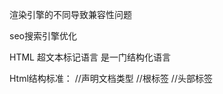 渲染引擎的不同导致兼容性问题

seo搜索引擎优化

HTML  超文本标记语言    是一门结构化语言

Html结构标准：
	<!DOCTYPE html>//声明文档类型
	<html>//根标签
	<head>//头部标签
    <title>//标题标签
        
    </title>
	</head>
	<body>//主体标签

	</body>
	</html>

html标签关系分类：
		包含关系、并列关系
	包含关系(父子)：
			<head>//头部标签
    <title>//标题标签
        
    </title>
	</head>

	并列关系(兄弟姐妹):
	<head><head/><body><body/>

sublime常用快捷键:
	tab:补全标签代码
	ctrl+shift+d:快速复制一行
	ctrl+shift+k:快速删除一行
	ctrl+shift+s:另存为
	ctrl+鼠标左键单击:多行选中
	ctrl+h:查找替换
	ctrl+f:只查找
	ctrl+/:注释
	ctrl+L:快速选中一行
	ctrl+shift+上线箭头:向上或者向下移动
	f11:全屏来回切换

html单标签：
	<br/>换行标签
	<hr/>水平线标签

html双标签：
	<p></p>:段落标签  每对段落标签都会自动上下生成空白行
	<h1></h1>...<h6></h6>:标题标签 数字越大显示字体越小
	<h1></h1>：一个页面里面只能出现一次
	<font></font>:文本标签

文本格式化标签：
	<strong></strong>:文本加粗 工作中尽量使用这个标签
	<b></b>          :文本加粗
	<em></em>(i标签也是 但是工作中尽量不用这个):文字倾斜
	<del></del>(s  尽量用del)：删除线标签
	<ins></ins>(u 尽量用ins)：下划线标签
	2<sup>3</sup> 2的3次方
	h<sub>2</sub>0  h2o 下标
	推荐的标签是因为更有浏览器中更有语义化
	
	<img src="wk.jpg" title="悟空" alt="这里应该是悟空">
	title :鼠标放上去显示的图片
	alt: 替换文本 图片加载失败的时候显示的文字
	当只写宽或者高的时候 图片会等比例缩放

	http开头的都是绝对路径

超链接
  	<a href="img.html" title="图片标签" target="_blank">heheh</a>
		href：连接的地址
		target：_self  自身打开  _blank开启新页面打开
		title：鼠标放在连接上显示的文字
锚链接
	1、定义锚点
	<p id="sd">....</p>
	2、超链接到锚点：
		<a helf="#sd">...</a>

空链 
			<a helf="#">...</a>  当不知道链接路径的时候会用到空链
压缩文件下载
			<a helf="压缩文件的路径">...</a> 不推荐使用
超链接的优化写法
			<head>
			<base target="_blank">  让所有超链接都在新窗口打开
			</head>
特殊符号
		空格 &nbsp;   
		<   &lt;
		>   &gt;
		&   &amp;		
		￥  &yen; 
		
列表
	无序列表
	   <ul type="square">//square  方块  disc 实心小圆圈    circle 空心小圆圈
		<li></li>//列表项
		<li></li>
		<li></li>
		<li></li>
		</ul>

	有序列表
		<ol type="1" start = "3">  //start决定开始的位置
		<li></li>//列表项  会按照重要性等排序
		<li></li>
		<li></li>
		<li></li>
		</ol>

	自定义列表
		<dl>
			<dt></dt>//小标题
			<dd></dd>//解释标题 可以有无数个
			<dd></dd>
			<dd></dd>
			<dd></dd>
			<dd></dd>
		</dl>
音乐标签
	<embed sec="" hidden=true></embed>
滚动
	<marquee behavior="" direction=""></marquee>
	behavior 滚动的方式
	direction 滚动的方向

meta标签和link标签
	！+tab  h5的标签结构
	1、<meta charset="utf-8">  utf-8通用字符集
	2、<meta name="keywords" content="...">  关键字 给搜索引擎看的 seo优化
	3、网页描述
		<meta name="description" content="...">浏览器可以直接显示出来
	4、网页重定向
		<meta http-equiv="refresh" content="5;http://www.baidu.com">  5秒后去百度


link标签:
	<link rel="stylesheet" href="xx.css">  链接外部样式表文件
	<link rel="icon" href="xx.icon">  标签旁边的图片显示

表格行与列
	对网页重构的一个有益补充  n行n列
	<table >
		<tr>
			<td></td>...<td></td>
		</tr>

		<tr>
			<td></td>...<td></td>
		</tr>
			...
			<tr>
			<td></td>...<td></td>
		</tr>
		</table>

表头与单元格合并
	<table border="1" width="500"  height="300" align="center" >
	<caption>表头</caption>    caption 表头
	    <tr>
	        <td colspan="2">张三</td>   colspan  同行的列合并   rowspan  同列的行合并
	        <!-- <td>23</td> -->
	        <td>前端工程师</td>
	    </tr>
	    <tr>
	        <td></td>
	        <td></td>
	        <td rowspan="2"></td>
	    </tr>
	    <tr>
	        <td></td>
	        <td></td>
	        <!-- <td></td> -->
	    </tr>
	</table>
表格的标题、内容垂直对齐方式、边框颜色
	表格的标题  
<th></th>
	<table border="2" width="500" height="300" bordercolor="red" cellpadding="0"> cellpadding 边框内文字与边框的距离
    <tr >									   边框颜色
        <th>姓名</th>                                         
        <th>年龄</th>
        <th>职位</th>
    </tr>
    <tr>
        <td valign="bottom">张三</td>      valign 表格内字体所在边框的位置
        <td>23</td>
        <td>前端工程师</td>
    </tr>
    <tr>
        <td>张三</td>
        <td>23</td>
        <td>前端工程师</td>
    </tr>
	</table>

细线表格  实现思路：将table的背景变色  然后给每个td加上背景就可以得到

表单提交 文本输入框、密码输入框、单选框
	<form action="1.php"></form>  action用来处理信息

	<form action="1.php" method="post">
    用户名：<input type="text"  maxlength="6"(最大长度)  readonly="readonly"(只读) disabled="disabled"(未激活状态) name="username"(给这个输入框取个名字) value="默认值"(值，此值将传给处理文件)/><br/>
    密码：<input type="password"/><br/>
    <input type="submit"/>
	</form>

	文本输入框 <input type="text"  maxlength="6"(最大长度)  readonly="readonly"(只读) disabled="disabled"(未激活状态) name="username"(给这个输入框取个名字) value="默认值"(值，此值将传给处理文件)/>
	密码输入框 <input type="password"/><br/>

	单选 <input type="radio" checked="checked" name="gender">男</input> 
		 <input type="radio"  name="gender">女</input>
		只有当name相同时才能实现单选功能

下拉列表
	    <select>
        <option>呵呵呵</option>
        <option>哈哈哈哈</option>
        <option>得得得得</option>
    </select>

    <select  multiple="multiple">   //多选
        <option>郑州市</option>
        <option>商丘市</option>
        <option selected="selected">洛阳市</option>  //selected 设置默认选中项
    </select>
	
 	分组显示
	  <select  > 
      <optgroup label="河南省">
        <option>郑州市</option>
        <option>商丘市</option>
        <option >洛阳市</option>
        </optgroup>
           <optgroup label="北京市">
        <option>朝阳区</option>
        <option>大兴区</option>
        <option >昌平区</option>
        </optgroup>
    </select>

多选框、按钮、信息分组
	<form action="1.php" method="get">
	<!-- 表达信息分组 -->
	    <fieldset>
	        <legnd>表单头部信息</legend>
	<input type="checkbox">打篮球</input>
	<input type="checkbox">吃冰淇淋</input>
	<input type="checkbox">唱歌</input>
	<br>
	<textarea cols="300" rows="20"></textarea><br>
	
	<!-- 上传文件 -->
	<input type="file"></input><br>
	
	<!-- 可以提交信息 -->
	<input type="image" src="swk.jpg"></input><br>
	
	<!-- 可以提交信息 -->
	<input type="submit"></input><br>
	
	<!-- 普通按钮，不能提交信息 -->
	<input type="button" value="普通按钮"></input><br>
	
	<!-- 重置按钮 -->
	<input type="reset"></input>
	    </fieldset>
	</form>

h5表单控件
	<form action="1.php" method="post">
    <!-- 网址标签 -->
    <input type="url"></input><br>
	<!-- 日期标签 -->
	    <input type="date"></input><br>
	<!-- 时间标签 -->
	        <input type="time"></input><br>
	<!-- 邮箱标签 -->
	            <input type="email"></input><br>
	
	    <input type="submit"></input>
	</form>

标签语义化(seo优化 把样式去了之后整体感觉还是很不错  尽量少用无意义的标签  比如div与span)
	